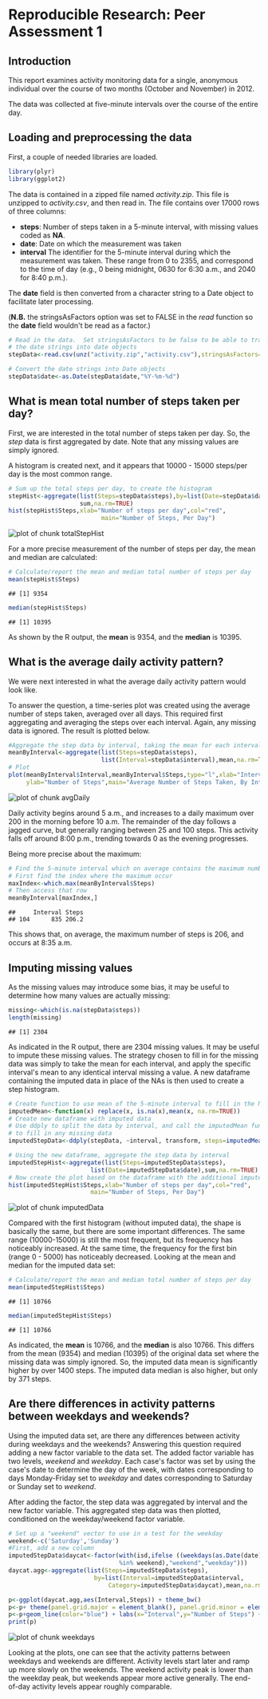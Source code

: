 # Reproducible Research: Peer Assessment 1

## Introduction
This report examines activity monitoring data for a single, anonymous
individual over the course of two months (October and November) in 2012.

The data was collected at five-minute intervals over the course of the entire
day.

## Loading and preprocessing the data
First, a couple of needed libraries are loaded.

```r
library(plyr)
library(ggplot2)
```
The data is contained in a zipped file named *activity.zip*.  This file
is unzipped to *activity.csv*, and then read in. The file contains over 17000
rows of three columns:
- **steps**: Number of steps taken in a 5-minute interval, with missing values coded as **NA**.
- **date**: Date on which the measurement was taken
- **interval** The identifier for the 5-minute interval during which the 
measurement was taken.  These range from 0 to 2355, and correspond to the time
of day (e.g., 0 being midnight, 0630 for 6:30 a.m., and 2040 for 8:40 p.m.).

The **date** field is then converted from a character string to a Date object
to facilitate later processing. 

(**N.B.** the stringsAsFactors option was set to FALSE in the *read* function 
so the **date** field wouldn't be read as a factor.)

```r
# Read in the data.  Set stringsAsFactors to be false to be able to transform
# the date strings into date objects
stepData<-read.csv(unz("activity.zip","activity.csv"),stringsAsFactors=FALSE)

# Convert the date strings into Date objects
stepData$date<-as.Date(stepData$date,"%Y-%m-%d")
```

## What is mean total number of steps taken per day?
First, we are interested in the total number of steps taken per day.  So,
the *step* data is first aggregated by date.  Note that any missing values
are simply ignored.

A histogram is created next, and it appears that 10000 - 15000 steps/per day
is the most common range.

```r
# Sum up the total steps per day, to create the histogram
stepHist<-aggregate(list(Steps=stepData$steps),by=list(Date=stepData$date),
                    sum,na.rm=TRUE)
hist(stepHist$Steps,xlab="Number of steps per day",col="red",
                          main="Number of Steps, Per Day")
```

![plot of chunk totalStepHist](figure/totalStepHist.png) 

For a more precise measurement of the number of steps per day, the mean
and median are calculated:

```r
# Calculate/report the mean and median total number of steps per day
mean(stepHist$Steps)
```

```
## [1] 9354
```

```r
median(stepHist$Steps)
```

```
## [1] 10395
```
As shown by the R output, the **mean** is 9354, and the **median** is 10395.

## What is the average daily activity pattern?
We were next interested in what the average daily activity pattern would 
look like. 

To answer the question, a time-series plot was created using the average
number of steps taken, averaged over all days. This required first
aggregating and averaging the steps over each interval. Again, any missing
data is ignored.  The result is plotted
below.

```r
#Aggregate the step data by interval, taking the mean for each interval
meanByInterval<-aggregate(list(Steps=stepData$steps),
                          list(Interval=stepData$interval),mean,na.rm=TRUE)
# Plot
plot(meanByInterval$Interval,meanByInterval$Steps,type="l",xlab="Interval",
     ylab="Number of Steps",main="Average Number of Steps Taken, By Interval")
```

![plot of chunk avgDaily](figure/avgDaily.png) 

Daily activity begins around 5 a.m., and increases to a daily maximum over 
200 in the morning before 10 a.m. The remainder of the day follows a jagged
curve, but generally ranging between 25 and 100 steps.  This activity falls
off around 8:00 p.m., trending towards 0 as the evening progresses.

Being more precise about the maximum:

```r
# Find the 5-minute interval which on average contains the maximum number of steps
# First find the index where the maximum occur
maxIndex<-which.max(meanByInterval$Steps)
# Then access that row
meanByInterval[maxIndex,]
```

```
##     Interval Steps
## 104      835 206.2
```
This shows that, on average, the maximum number of steps is 206, and occurs
at 8:35 a.m.

## Imputing missing values
As the missing values may introduce some bias, it may be useful to determine
how many values are actually missing:

```r
missing<-which(is.na(stepData$steps))
length(missing)
```

```
## [1] 2304
```
As indicated in the R output, there are 2304 missing values.  It may be useful
to impute these missing values.  The strategy chosen to fill in for the missing
data was simply to take the mean for each interval, and apply the specific 
interval's mean to any identical interval missing a value. A new dataframe
containing the imputed data in place of the NAs is then used to create
a step histogram.

```r
# Create function to use mean of the 5-minute interval to fill in the NAs
imputedMean<-function(x) replace(x, is.na(x),mean(x, na.rm=TRUE))
# Create new dataframe with imputed data
# Use ddply to split the data by interval, and call the imputedMean function
# to fill in any missing data
imputedStepData<-ddply(stepData, ~interval, transform, steps=imputedMean(steps))

# Using the new dataframe, aggregate the step data by interval
imputedStepHist<-aggregate(list(Steps=imputedStepData$steps),
                       list(Date=imputedStepData$date),sum,na.rm=TRUE)
# Now create the plot based on the dataframe with the additional imputed data
hist(imputedStepHist$Steps,xlab="Number of steps per day",col="red",
                       main="Number of Steps, Per Day")
```

![plot of chunk imputedData](figure/imputedData.png) 

Compared with the first histogram (without imputed data), the shape is basically
the same, but there are some important differences.  The same range 
(10000-15000) is still the most frequent, but its frequency has noticeably
increased.  At the same time, the frequency for the first bin (range 0 - 5000) 
has noticeably decreased.  Looking at the mean and median for the imputed
data set:

```r
# Calculate/report the mean and median total number of steps per day
mean(imputedStepHist$Steps)
```

```
## [1] 10766
```

```r
median(imputedStepHist$Steps)
```

```
## [1] 10766
```
As indicated, the **mean** is 10766, and the **median** is also 10766. 
This differs from the mean (9354) and median (10395) of the original 
data set where the missing data was simply ignored.  So, the imputed 
data mean is significantly higher by over 1400 steps.  The imputed 
data median is also higher, but only by 371 steps.

## Are there differences in activity patterns between weekdays and weekends?
Using the imputed data set, are there any differences between activity during
weekdays and the weekends?  Answering this question required adding a new
factor variable to the data set. The added factor variable has two levels, 
*weekend* and *weekday*.  Each case's factor was set by using the case's date
to determine the day of the week, with dates corresponding to days Monday-Friday
set to *weekday* and dates corresponding to Saturday or Sunday set to *weekend*.

After adding the factor, the step data was aggregated by interval and the new
factor variable.  This aggregated step data was then plotted, conditioned
on the weekday/weekend factor variable.

```r
# Set up a "weekend" vector to use in a test for the weekday
weekend<-c('Saturday','Sunday')
#First, add a new column
imputedStepData$daycat<-factor(with(isd,ifelse ((weekdays(as.Date(date))
                               %in% weekend),"weekend","weekday")))
daycat.agg<-aggregate(list(Steps=imputedStepData$steps),
                        by=list(Interval=imputedStepData$interval,
                            Category=imputedStepData$daycat),mean,na.rm=TRUE)

p<-ggplot(daycat.agg,aes(Interval,Steps)) + theme_bw()
p<-p+ theme(panel.grid.major = element_blank(), panel.grid.minor = element_blank())
p<-p+geom_line(color="blue") + labs(x="Interval",y="Number of Steps") + facet_grid(Category ~.)
print(p)
```

![plot of chunk weekdays](figure/weekdays.png) 

Looking at the plots, one can see that the activity patterns between weekdays
and weekends are different.  Activity levels start later and ramp up more slowly
on the weekends.  The weekend activity peak is lower than the weekday peak,
but weekends appear more active generally. The end-of-day activity levels
appear roughly comparable.
